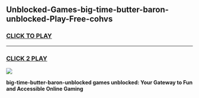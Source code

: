 
## Unblocked-Games-big-time-butter-baron-unblocked-Play-Free-cohvs
<h3>
<a href="https://premium76.site?title=big-time-butter-baron-unblocked&ref=20M">CLICK TO PLAY</a></h3>
<hr>

<h3>
<a href="https://premium76.site?title=big-time-butter-baron-unblocked&ref=20M">CLICK 2 PLAY</a>
  
</h3>

<a href="https://premium76.site?title=big-time-butter-baron-unblocked&ref=19M"><img src="https://clearcache.store/games.png"></a>


**big-time-butter-baron-unblocked games unblocked: Your Gateway to Fun and Accessible Online Gaming**
